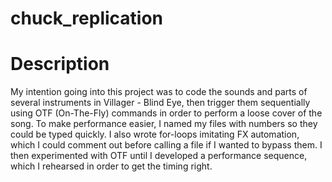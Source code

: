 # chuck_replication
# Description
My intention going into this project was to code the sounds and parts of several instruments in Villager - Blind Eye,
then trigger them sequentially using OTF (On-The-Fly) commands in order to perform a loose cover of the song.
To make performance easier, I named my files with numbers so they could be typed quickly. I also wrote
for-loops imitating FX automation, which I could comment out before calling a file if I wanted to bypass them.
I then experimented with OTF until I developed a performance sequence, which I rehearsed in order to get the timing right.
